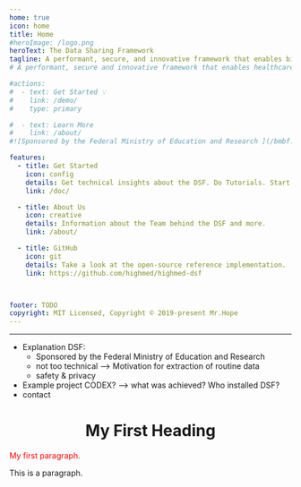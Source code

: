```yaml
---
home: true
icon: home
title: Home
#heroImage: /logo.png
heroText: The Data Sharing Framework
tagline: A performant, secure, and innovative framework that enables biomedical researchers to extract value from routine data. 
# A performant, secure and innovative framework that enables healthcare data exchange across organizational boundaries. 

#actions:
#  - text: Get Started 💡
#    link: /demo/
#    type: primary

#  - text: Learn More
#    link: /about/
#![Sponsored by the Federal Ministry of Education and Research ](/bmbf.svg)

features:
  - title: Get Started 
    icon: config
    details: Get technical insights about the DSF. Do Tutorials. Start Coding 
    link: /doc/

  - title: About Us
    icon: creative
    details: Information about the Team behind the DSF and more.
    link: /about/

  - title: GitHub
    icon: git
    details: Take a look at the open-source reference implementation.
    link: https://github.com/highmed/highmed-dsf



footer: TODO 
copyright: MIT Licensed, Copyright © 2019-present Mr.Hope
---
```

---


- Explanation DSF:
    - Sponsored by the Federal Ministry of Education and Research 
    - not too technical —> Motivation for extraction of routine data
    - safety & privacy 
- Example project CODEX? —> what was achieved? Who installed DSF?
- contact 

<!DOCTYPE html>
<html lang="en">
<body>
<h1  style="text-align:center;">My First Heading</h1>
<p style="color:red;">My first paragraph.</p>
<p title="I'm a tooltip">This is a paragraph.</p> 
</body>
</html>